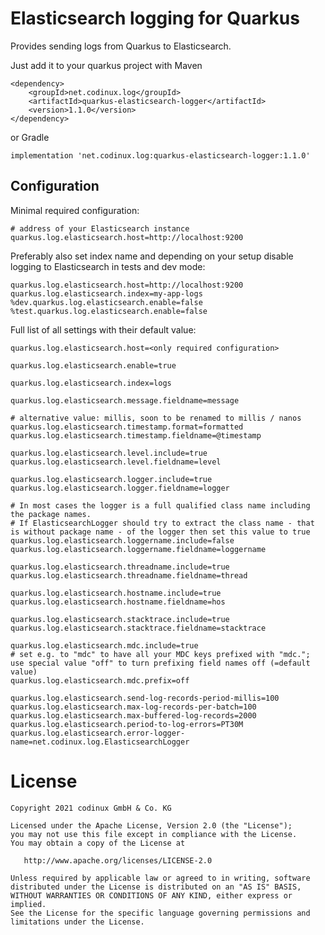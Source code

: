# Elasticsearch logging for Quarkus

Provides sending logs from Quarkus to Elasticsearch.

Just add it to your quarkus project with Maven

```
<dependency>
    <groupId>net.codinux.log</groupId>
    <artifactId>quarkus-elasticsearch-logger</artifactId>
    <version>1.1.0</version>
</dependency>
```

or Gradle

```
implementation 'net.codinux.log:quarkus-elasticsearch-logger:1.1.0'
```

## Configuration

Minimal required configuration:
```
# address of your Elasticsearch instance
quarkus.log.elasticsearch.host=http://localhost:9200
```

Preferably also set index name and depending on your setup disable logging to Elasticsearch in tests and dev mode:
```
quarkus.log.elasticsearch.host=http://localhost:9200
quarkus.log.elasticsearch.index=my-app-logs
%dev.quarkus.log.elasticsearch.enable=false
%test.quarkus.log.elasticsearch.enable=false
```

Full list of all settings with their default value:
```
quarkus.log.elasticsearch.host=<only required configuration>

quarkus.log.elasticsearch.enable=true

quarkus.log.elasticsearch.index=logs

quarkus.log.elasticsearch.message.fieldname=message

# alternative value: millis, soon to be renamed to millis / nanos
quarkus.log.elasticsearch.timestamp.format=formatted
quarkus.log.elasticsearch.timestamp.fieldname=@timestamp

quarkus.log.elasticsearch.level.include=true
quarkus.log.elasticsearch.level.fieldname=level

quarkus.log.elasticsearch.logger.include=true
quarkus.log.elasticsearch.logger.fieldname=logger

# In most cases the logger is a full qualified class name including the package names.
# If ElasticsearchLogger should try to extract the class name - that is without package name - of the logger then set this value to true
quarkus.log.elasticsearch.loggername.include=false
quarkus.log.elasticsearch.loggername.fieldname=loggername

quarkus.log.elasticsearch.threadname.include=true
quarkus.log.elasticsearch.threadname.fieldname=thread

quarkus.log.elasticsearch.hostname.include=true
quarkus.log.elasticsearch.hostname.fieldname=hos

quarkus.log.elasticsearch.stacktrace.include=true
quarkus.log.elasticsearch.stacktrace.fieldname=stacktrace

quarkus.log.elasticsearch.mdc.include=true
# set e.g. to "mdc" to have all your MDC keys prefixed with "mdc."; use special value "off" to turn prefixing field names off (=default value)
quarkus.log.elasticsearch.mdc.prefix=off

quarkus.log.elasticsearch.send-log-records-period-millis=100
quarkus.log.elasticsearch.max-log-records-per-batch=100
quarkus.log.elasticsearch.max-buffered-log-records=2000
quarkus.log.elasticsearch.period-to-log-errors=PT30M
quarkus.log.elasticsearch.error-logger-name=net.codinux.log.ElasticsearchLogger
```


# License

    Copyright 2021 codinux GmbH & Co. KG

    Licensed under the Apache License, Version 2.0 (the "License");
    you may not use this file except in compliance with the License.
    You may obtain a copy of the License at

       http://www.apache.org/licenses/LICENSE-2.0

    Unless required by applicable law or agreed to in writing, software
    distributed under the License is distributed on an "AS IS" BASIS,
    WITHOUT WARRANTIES OR CONDITIONS OF ANY KIND, either express or implied.
    See the License for the specific language governing permissions and
    limitations under the License.